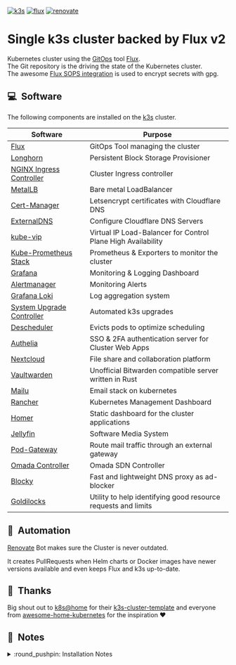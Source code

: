 [//]: # "renovate: githubReleaseVar repo=k3s-io/k3s"
[![k3s](https://img.shields.io/badge/k8s-v1.23.4+k3s1-orange?style=for-the-badge&logo=kubernetes)](https://k3s.io/)
[![flux](https://img.shields.io/badge/GitOps-Flux-blue?style=for-the-badge&logo=git)](https://fluxcd.io/)
[![renovate](https://img.shields.io/badge/renovate-enabled-brightgreen?style=for-the-badge&logo=renovatebot)](https://github.com/renovatebot/renovate)
<!-- [![pre-commit](https://img.shields.io/badge/pre--commit-enabled-brightgreen?logo=pre-commit&logoColor=white&style=for-the-badge)](https://github.com/pre-commit/pre-commit) -->

# Single k3s cluster backed by Flux v2

Kubernetes cluster using the [GitOps](https://www.weave.works/blog/what-is-gitops-really) tool [Flux](https://fluxcd.io/).  
The Git repository is the driving the state of the Kubernetes cluster.  
The awesome [Flux SOPS integration](https://toolkit.fluxcd.io/guides/mozilla-sops/) is used to encrypt secrets with gpg.

## :computer:&nbsp; Software

The following components are installed on the [k3s](https://k3s.io/) cluster.

| Software                                                                          | Purpose                                                       |
| --------------------------------------------------------------------------------- | ------------------------------------------------------------- |
| [Flux](https://fluxcd.io)                                                         | GitOps Tool managing the cluster                              |
| [Longhorn](https://longhorn.io)                                                   | Persistent Block Storage Provisioner                          |
| [NGINX Ingress Controller](https://kubernetes.github.io/ingress-nginx)            | Cluster Ingress controller                                    |
| [MetalLB](https://metallb.universe.tf)                                            | Bare metal LoadBalancer                                       |
| [Cert-Manager](https://cert-manager.io)                                           | Letsencrypt certificates with Cloudflare DNS                  |
| [ExternalDNS](https://github.com/kubernetes-sigs/external-dns)                    | Configure Cloudflare DNS Servers                              |
| [kube-vip](https://github.com/kube-vip/kube-vip)                                  | Virtual IP Load-Balancer for Control Plane High Availability  |
| [Kube-Prometheus Stack](https://github.com/prometheus-operator/kube-prometheus)   | Prometheus & Exporters to monitor the cluster                 |
| [Grafana](https://grafana.com)                                                    | Monitoring & Logging Dashboard                                |
| [Alertmanager](https://prometheus.io/docs/alerting/latest/alertmanager)           | Monitoring Alerts                                             |
| [Grafana Loki](https://grafana.com/oss/loki)                                      | Log aggregation system                                        |
| [System Upgrade Controller](https://github.com/rancher/system-upgrade-controller) | Automated k3s upgrades                                        |
| [Descheduler](https://github.com/kubernetes-sigs/descheduler)                     | Evicts pods to optimize scheduling                            |
| [Authelia](https://www.authelia.com)                                              | SSO & 2FA authentication server for Cluster Web Apps          |
| [Nextcloud](https://nextcloud.com)                                                | File share and collaboration platform                         |
| [Vaultwarden](https://github.com/dani-garcia/vaultwarden)                         | Unofficial Bitwarden compatible server written in Rust        |
| [Mailu](https://mailu.io/)                                                        | Email stack on kubernetes                                     |
| [Rancher](https://rancher.com/products/rancher)                                   | Kubernetes Management Dashboard                               |
| [Homer](https://github.com/bastienwirtz/homer)                                    | Static dashboard for the cluster applications                 |
| [Jellyfin](https://jellyfin.org/)                                                 | Software Media System                                         |
| [Pod-Gateway](https://github.com/k8s-at-home/pod-gateway)                         | Route mail traffic through an external gateway                |
| [Omada Controller](https://www.tp-link.com/de/omada-sdn)                          | Omada SDN Controller                                          |
| [Blocky](https://github.com/0xERR0R/blocky)                                       | Fast and lightweight DNS proxy as ad-blocker                  |
| [Goldilocks](https://github.com/FairwindsOps/goldilocks)                          | Utility to help identifying good resource requests and limits |


## :robot:&nbsp; Automation

[Renovate](https://www.whitesourcesoftware.com/free-developer-tools/renovate) Bot makes sure the Cluster is never outdated.

It creates PullRequests when Helm charts or Docker images have newer versions available and even keeps Flux and k3s up-to-date.

## :handshake:&nbsp; Thanks

Big shout out to [k8s@home](https://github.com/k8s-at-home) for their [k3s-cluster-template](https://github.com/k8s-at-home/template-cluster-k3s) and everyone from [awesome-home-kubernetes](https://github.com/k8s-at-home/awesome-home-kubernetes) for the inspiration :heart:

## :open_book:&nbsp; Notes

<details>
    <summary>:round_pushpin: Installation Notes</summary>
<br>
1. :warning:&nbsp; Install pre-commit hooks

```sh
pre-commit install-hooks
```

2. Encrypt all secrets with SOPS

```sh
export GPG_TTY=$(tty)
sops --encrypt --in-place ./cluster/base/cluster-secrets.sops.yaml
```

3. Pre-create the `flux-system` namespace

```sh
kubectl create namespace flux-system --dry-run=client -o yaml | kubectl apply -f -
```

4. Add the Flux GPG key in-order for Flux to decrypt SOPS secrets

```sh
sops -d ./flux-sops-gpg-secret.sops.yaml | kubectl apply -f -
```

5. (Optional) Add the Flux SSH key in-order for Flux to pull private git repositories

```sh
sops -d ./flux-secret.sops.yaml | kubectl apply -f -
```

6. Push everything & Install Flux

```sh
kubectl apply --kustomize=./cluster/base/flux-system
```

:round_pushpin: Due to race conditions with the Flux CRDs run the last command twice. There should be no errors on the second run.

</details>
